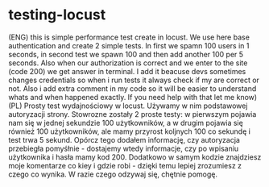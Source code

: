 # testing-locust
(ENG) this is simple performance test create in locust. We use here base authentication and create 2 simple tests. In first we spamn 100 users in 1 seconds, in second test we spawn 100 and then add another 100 per 5 seconds. Also when our authorization is correct and we enter to the site (code 200) we get answer in terminal. I add it beacuse devs sometimes changes credentials so when i run tests it always check if my are correct or not. Also i add extra comment in my code so it will be easier to understand whats and when happened exactly. If you need help with that let me know)
(PL) Prosty test wydajnościowy w locust. Używamy w nim podstawowej autoryzacji strony. Stowrozne zostały 2 proste testy: w pierwszym pojawia nam się w jednej sekundzie 100 użytkowników, a w drugim pojawia się również 100 użytkowników, ale mamy przyrost koljnych 100 co sekundę i test trwa 5 sekund. Opórcz tego dodałem informację, czy autoryzacja przebiegła pomyśłnie - dostajemy wtedy informacje, czy po wpisaniu użytkownika i hasła mamy kod 200. Dodatkowo w samym kodzie znajdziesz moje komentarze co kiey i gdzie robi - dzięki temu lepiej zrozumiesz z czego co wynika. W razie czego odzywaj się, chętnie pomogę. 
